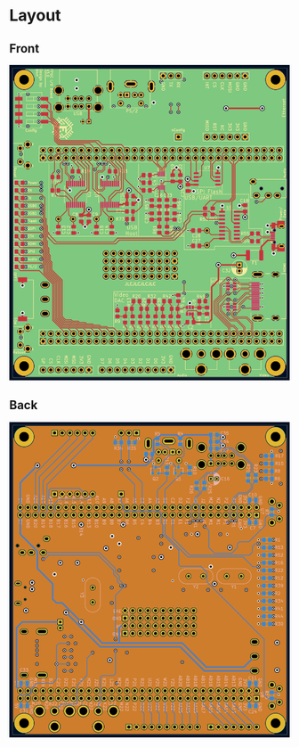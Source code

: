 # Layout

## Front
![Front layout](../../../images/PCB_front.png)

## Back
![Back layout](../../../images/PCB_back.png)